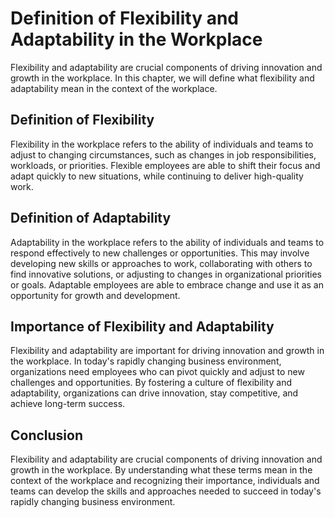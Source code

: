 Definition of Flexibility and Adaptability in the Workplace
===================================================================================================================================

Flexibility and adaptability are crucial components of driving innovation and growth in the workplace. In this chapter, we will define what flexibility and adaptability mean in the context of the workplace.

Definition of Flexibility
-------------------------

Flexibility in the workplace refers to the ability of individuals and teams to adjust to changing circumstances, such as changes in job responsibilities, workloads, or priorities. Flexible employees are able to shift their focus and adapt quickly to new situations, while continuing to deliver high-quality work.

Definition of Adaptability
--------------------------

Adaptability in the workplace refers to the ability of individuals and teams to respond effectively to new challenges or opportunities. This may involve developing new skills or approaches to work, collaborating with others to find innovative solutions, or adjusting to changes in organizational priorities or goals. Adaptable employees are able to embrace change and use it as an opportunity for growth and development.

Importance of Flexibility and Adaptability
------------------------------------------

Flexibility and adaptability are important for driving innovation and growth in the workplace. In today's rapidly changing business environment, organizations need employees who can pivot quickly and adjust to new challenges and opportunities. By fostering a culture of flexibility and adaptability, organizations can drive innovation, stay competitive, and achieve long-term success.

Conclusion
----------

Flexibility and adaptability are crucial components of driving innovation and growth in the workplace. By understanding what these terms mean in the context of the workplace and recognizing their importance, individuals and teams can develop the skills and approaches needed to succeed in today's rapidly changing business environment.
